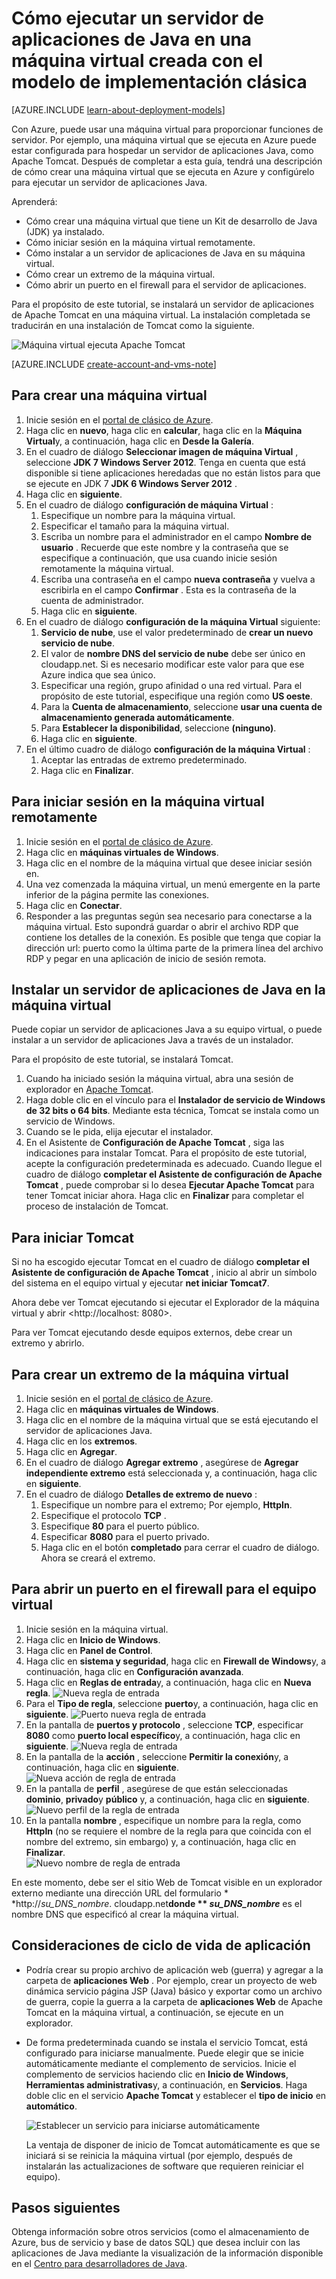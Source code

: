 <properties
    pageTitle="Tomcat en una máquina virtual | Microsoft Azure"
    description="Este tutorial usa recursos creados con el modelo de implementación clásica y muestra cómo crear una máquina Virtual de Windows y configúrelo para ejecutar el servidor de aplicaciones de Apache Tomcat."
    services="virtual-machines-windows"
    documentationCenter="java"
    authors="rmcmurray"
    manager="wpickett"
    editor=""
    tags="azure-service-management" />

<tags
    ms.service="virtual-machines-windows"
    ms.workload="web"
    ms.tgt_pltfrm="vm-windows"
    ms.devlang="Java"
    ms.topic="article"
    ms.date="08/11/2016"
    ms.author="robmcm"/>

# <a name="how-to-run-a-java-application-server-on-a-virtual-machine-created-with-the-classic-deployment-model"></a>Cómo ejecutar un servidor de aplicaciones de Java en una máquina virtual creada con el modelo de implementación clásica

[AZURE.INCLUDE [learn-about-deployment-models](../../includes/learn-about-deployment-models-classic-include.md)]


Con Azure, puede usar una máquina virtual para proporcionar funciones de servidor. Por ejemplo, una máquina virtual que se ejecuta en Azure puede estar configurada para hospedar un servidor de aplicaciones Java, como Apache Tomcat. Después de completar a esta guía, tendrá una descripción de cómo crear una máquina virtual que se ejecuta en Azure y configúrelo para ejecutar un servidor de aplicaciones Java.

Aprenderá:

* Cómo crear una máquina virtual que tiene un Kit de desarrollo de Java (JDK) ya instalado.
* Cómo iniciar sesión en la máquina virtual remotamente.
* Cómo instalar a un servidor de aplicaciones de Java en su máquina virtual.
* Cómo crear un extremo de la máquina virtual.
* Cómo abrir un puerto en el firewall para el servidor de aplicaciones.

Para el propósito de este tutorial, se instalará un servidor de aplicaciones de Apache Tomcat en una máquina virtual. La instalación completada se traducirán en una instalación de Tomcat como la siguiente.

![Máquina virtual ejecuta Apache Tomcat][virtual_machine_tomcat]

[AZURE.INCLUDE [create-account-and-vms-note](../../includes/create-account-and-vms-note.md)]

## <a name="to-create-a-virtual-machine"></a>Para crear una máquina virtual

1. Inicie sesión en el [portal de clásico de Azure](https://manage.windowsazure.com).
2. Haga clic en **nuevo**, haga clic en **calcular**, haga clic en la **Máquina Virtual**y, a continuación, haga clic en **Desde la Galería**.
3. En el cuadro de diálogo **Seleccionar imagen de máquina Virtual** , seleccione **JDK 7 Windows Server 2012**.
Tenga en cuenta que está disponible si tiene aplicaciones heredadas que no están listos para que se ejecute en JDK 7 **JDK 6 Windows Server 2012** .
4. Haga clic en **siguiente**.
5. En el cuadro de diálogo **configuración de máquina Virtual** :
    1. Especifique un nombre para la máquina virtual.
    2. Especificar el tamaño para la máquina virtual.
    3. Escriba un nombre para el administrador en el campo **Nombre de usuario** . Recuerde que este nombre y la contraseña que se especifique a continuación, que usa cuando inicie sesión remotamente la máquina virtual.
    4. Escriba una contraseña en el campo **nueva contraseña** y vuelva a escribirla en el campo **Confirmar** . Esta es la contraseña de la cuenta de administrador.
    5. Haga clic en **siguiente**.
6. En el cuadro de diálogo **configuración de la máquina Virtual** siguiente:
    1. **Servicio de nube**, use el valor predeterminado de **crear un nuevo servicio de nube**.
    2. El valor de **nombre DNS del servicio de nube** debe ser único en cloudapp.net. Si es necesario modificar este valor para que ese Azure indica que sea único.
    2. Especificar una región, grupo afinidad o una red virtual. Para el propósito de este tutorial, especifique una región como **US oeste**.
    2. Para la **Cuenta de almacenamiento**, seleccione **usar una cuenta de almacenamiento generada automáticamente**.
    3. Para **Establecer la disponibilidad**, seleccione **(ninguno)**.
    4. Haga clic en **siguiente**.
7. En el último cuadro de diálogo **configuración de la máquina Virtual** :
    1. Aceptar las entradas de extremo predeterminado.
    2. Haga clic en **Finalizar**.

## <a name="to-remotely-sign-in-to-your-virtual-machine"></a>Para iniciar sesión en la máquina virtual remotamente

1. Inicie sesión en el [portal de clásico de Azure](https://manage.windowsazure.com).
2. Haga clic en **máquinas virtuales de Windows**.
3. Haga clic en el nombre de la máquina virtual que desee iniciar sesión en.
4. Una vez comenzada la máquina virtual, un menú emergente en la parte inferior de la página permite las conexiones.
5. Haga clic en **Conectar**.
6. Responder a las preguntas según sea necesario para conectarse a la máquina virtual. Esto supondrá guardar o abrir el archivo RDP que contiene los detalles de la conexión. Es posible que tenga que copiar la dirección url: puerto como la última parte de la primera línea del archivo RDP y pegar en una aplicación de inicio de sesión remota.

## <a name="to-install-a-java-application-server-on-your-virtual-machine"></a>Instalar un servidor de aplicaciones de Java en la máquina virtual

Puede copiar un servidor de aplicaciones Java a su equipo virtual, o puede instalar a un servidor de aplicaciones Java a través de un instalador.

Para el propósito de este tutorial, se instalará Tomcat.

1. Cuando ha iniciado sesión la máquina virtual, abra una sesión de explorador en [Apache Tomcat](http://tomcat.apache.org/download-70.cgi).
2. Haga doble clic en el vínculo para el **Instalador de servicio de Windows de 32 bits o 64 bits**. Mediante esta técnica, Tomcat se instala como un servicio de Windows.
3. Cuando se le pida, elija ejecutar el instalador.
4. En el Asistente de **Configuración de Apache Tomcat** , siga las indicaciones para instalar Tomcat. Para el propósito de este tutorial, acepte la configuración predeterminada es adecuado. Cuando llegue el cuadro de diálogo **completar el Asistente de configuración de Apache Tomcat** , puede comprobar si lo desea **Ejecutar Apache Tomcat** para tener Tomcat iniciar ahora. Haga clic en **Finalizar** para completar el proceso de instalación de Tomcat.

## <a name="to-start-tomcat"></a>Para iniciar Tomcat
Si no ha escogido ejecutar Tomcat en el cuadro de diálogo **completar el Asistente de configuración de Apache Tomcat** , inicio al abrir un símbolo del sistema en el equipo virtual y ejecutar **net iniciar Tomcat7**.

Ahora debe ver Tomcat ejecutando si ejecutar el Explorador de la máquina virtual y abrir <http://localhost: 8080>.

Para ver Tomcat ejecutando desde equipos externos, debe crear un extremo y abrirlo.

## <a name="to-create-an-endpoint-for-your-virtual-machine"></a>Para crear un extremo de la máquina virtual
1. Inicie sesión en el [portal de clásico de Azure](https://manage.windowsazure.com).
2. Haga clic en **máquinas virtuales de Windows**.
3. Haga clic en el nombre de la máquina virtual que se está ejecutando el servidor de aplicaciones Java.
4. Haga clic en los **extremos**.
5. Haga clic en **Agregar**.
6. En el cuadro de diálogo **Agregar extremo** , asegúrese de **Agregar independiente extremo** está seleccionada y, a continuación, haga clic en **siguiente**.
7. En el cuadro de diálogo **Detalles de extremo de nuevo** :
    1. Especifique un nombre para el extremo; Por ejemplo, **HttpIn**.
    2. Especifique el protocolo **TCP** .
    3. Especifique **80** para el puerto público.
    4. Especificar **8080** para el puerto privado.
    5. Haga clic en el botón **completado** para cerrar el cuadro de diálogo. Ahora se creará el extremo.

## <a name="to-open-a-port-in-the-firewall-for-your-virtual-machine"></a>Para abrir un puerto en el firewall para el equipo virtual
1. Inicie sesión en la máquina virtual.
2. Haga clic en **Inicio de Windows**.
3. Haga clic en **Panel de Control**.
4. Haga clic en **sistema y seguridad**, haga clic en **Firewall de Windows**y, a continuación, haga clic en **Configuración avanzada**.
5. Haga clic en **Reglas de entrada**y, a continuación, haga clic en **Nueva regla**.
 ![Nueva regla de entrada][NewIBRule]
6. Para el **Tipo de regla**, seleccione **puerto**y, a continuación, haga clic en **siguiente**.
 ![Puerto nueva regla de entrada][NewRulePort]
7. En la pantalla de **puertos y protocolo** , seleccione **TCP**, especificar **8080** como **puerto local específico**y, a continuación, haga clic en **siguiente**.
 ![Nueva regla de entrada][NewRuleProtocol]
8. En la pantalla de la **acción** , seleccione **Permitir la conexión**y, a continuación, haga clic en **siguiente**.
 ![Nueva acción de regla de entrada][NewRuleAction]
9. En la pantalla de **perfil** , asegúrese de que están seleccionadas **dominio**, **privado**y **público** y, a continuación, haga clic en **siguiente**.
 ![Nuevo perfil de la regla de entrada][NewRuleProfile]
10. En la pantalla **nombre** , especifique un nombre para la regla, como **HttpIn** (no se requiere el nombre de la regla para que coincida con el nombre del extremo, sin embargo) y, a continuación, haga clic en **Finalizar**.  
 ![Nuevo nombre de regla de entrada][NewRuleName]

En este momento, debe ser el sitio Web de Tomcat visible en un explorador externo mediante una dirección URL del formulario * *http://*su\_DNS\_nombre*. cloudapp.net**donde ** *su\_DNS\_nombre*** es el nombre DNS que especificó al crear la máquina virtual.

## <a name="application-lifecycle-considerations"></a>Consideraciones de ciclo de vida de aplicación
* Podría crear su propio archivo de aplicación web (guerra) y agregar a la carpeta de **aplicaciones Web** . Por ejemplo, crear un proyecto de web dinámica servicio página JSP (Java) básico y exportar como un archivo de guerra, copie la guerra a la carpeta de **aplicaciones Web** de Apache Tomcat en la máquina virtual, a continuación, se ejecute en un explorador.
* De forma predeterminada cuando se instala el servicio Tomcat, está configurado para iniciarse manualmente. Puede elegir que se inicie automáticamente mediante el complemento de servicios. Inicie el complemento de servicios haciendo clic en **Inicio de Windows**, **Herramientas administrativas**y, a continuación, en **Servicios**. Haga doble clic en el servicio **Apache Tomcat** y establecer el **tipo de inicio** en **automático**.

    ![Establecer un servicio para iniciarse automáticamente][service_automatic_startup]

    La ventaja de disponer de inicio de Tomcat automáticamente es que se iniciará si se reinicia la máquina virtual (por ejemplo, después de instalarán las actualizaciones de software que requieren reiniciar el equipo).

## <a name="next-steps"></a>Pasos siguientes
Obtenga información sobre otros servicios (como el almacenamiento de Azure, bus de servicio y base de datos SQL) que desea incluir con las aplicaciones de Java mediante la visualización de la información disponible en el [Centro para desarrolladores de Java](https://azure.microsoft.com/develop/java/).

[virtual_machine_tomcat]: ./media/virtual-machines-windows-classic-java-run-tomcat-app-server/WA_VirtualMachineRunningApacheTomcat.png

[service_automatic_startup]: ./media/virtual-machines-windows-classic-java-run-tomcat-app-server/WA_TomcatServiceAutomaticStart.png









[NewIBRule]: ./media/virtual-machines-windows-classic-java-run-tomcat-app-server/NewInboundRule.png
[NewRulePort]: ./media/virtual-machines-windows-classic-java-run-tomcat-app-server/NewRulePort.png
[NewRuleProtocol]: ./media/virtual-machines-windows-classic-java-run-tomcat-app-server/NewRuleProtocol.png
[NewRuleAction]: ./media/virtual-machines-windows-classic-java-run-tomcat-app-server/NewRuleAction.png
[NewRuleName]: ./media/virtual-machines-windows-classic-java-run-tomcat-app-server/NewRuleName.png
[NewRuleProfile]: ./media/virtual-machines-windows-classic-java-run-tomcat-app-server/NewRuleProfile.png

